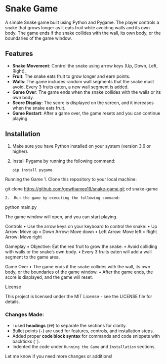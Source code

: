 # Snake Game

A simple Snake game built using Python and Pygame. The player controls a snake that grows longer as it eats fruit while avoiding walls and its own body. The game ends if the snake collides with the wall, its own body, or the boundaries of the game window.

## Features

- **Snake Movement**: Control the snake using arrow keys (Up, Down, Left, Right).
- **Fruit**: The snake eats fruit to grow longer and earn points.
- **Walls**: The game includes random wall segments that the snake must avoid. Every 3 fruits eaten, a new wall segment is added.
- **Game Over**: The game ends when the snake collides with the walls or its own body.
- **Score Display**: The score is displayed on the screen, and it increases when the snake eats fruit.
- **Game Restart**: After a game over, the game resets and you can continue playing.

## Installation

1. Make sure you have Python installed on your system (version 3.6 or higher).
2. Install Pygame by running the following command:

   ```bash
   pip install pygame

Running the Game
	1.	Clone this repository to your local machine:

git clone https://github.com/gowthamee18/snake-game.git
cd snake-game


	2.	Run the game by executing the following command:

python main.py

The game window will open, and you can start playing.

Controls
	•	Use the arrow keys on your keyboard to control the snake:
	•	Up Arrow: Move up
	•	Down Arrow: Move down
	•	Left Arrow: Move left
	•	Right Arrow: Move right

Gameplay
	•	Objective: Eat the red fruit to grow the snake.
	•	Avoid colliding with walls or the snake’s own body.
	•	Every 3 fruits eaten will add a wall segment to the game area.

Game Over
	•	The game ends if the snake collides with the wall, its own body, or the boundaries of the game window.
	•	After the game ends, the score is displayed, and the game will reset.

License

This project is licensed under the MIT License - see the LICENSE file for details.

### Changes Made:
- I used **headings** (`##`) to separate the sections for clarity.
- Bullet points (`-`) are used for features, controls, and installation steps.
- Added proper **code block syntax** for commands and code snippets with backticks (`` ` ``).
- Indented the code under `Running the Game` and `Installation` sections.

Let me know if you need more changes or additions!
